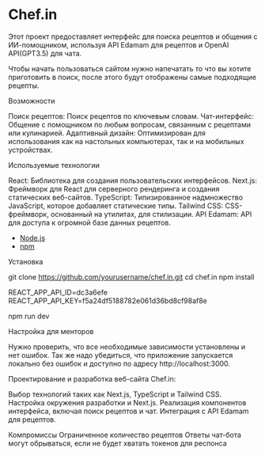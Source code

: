 # Chef.in

Этот проект предоставляет интерфейс для поиска рецептов и общения с ИИ-помощником, используя API Edamam для рецептов и OpenAI API(GPT3.5) для чата.

Чтобы начать пользоваться сайтом нужно напечатать то что вы хотите приготовить в поиск, после этого будут отображены самые подходящие рецепты. 

Возможности

Поиск рецептов: Поиск рецептов по ключевым словам.
Чат-интерфейс: Общение с помощником по любым вопросам, связанным с рецептами или кулинарией.
Адаптивный дизайн: Оптимизирован для использования как на настольных компьютерах, так и на мобильных устройствах.

Используемые технологии

React: Библиотека для создания пользовательских интерфейсов.
Next.js: Фреймворк для React для серверного рендеринга и создания статических веб-сайтов.
TypeScript: Типизированное надмножество JavaScript, которое добавляет статические типы.
Tailwind CSS: CSS-фреймворк, основанный на утилитах, для стилизации.
API Edamam: API для доступа к огромной базе данных рецептов.


- [Node.js](https://nodejs.org/en/) 
- [npm](https://www.npmjs.com/)

Установка

git clone https://github.com/yourusername/chef.in.git
cd chef.in
npm install

REACT_APP_API_ID=dc3a6efe
REACT_APP_API_KEY=f5a24df5188782e061d36bd8cf98af8e

npm run dev


Настройка для менторов

Нужно проверить, что все необходимые зависимости установлены и нет ошибок. Так же надо убедиться, что приложение запускается локально без ошибок и доступно по адресу http://localhost:3000.

Проектирование и разработка веб-сайта Chef.in:

Выбор технологий таких как Next.js, TypeScript и Tailwind CSS.
Настройка окружения разработки и Next.js.
Реализация компонентов интерфейса, включая поиск рецептов и чат.
Интеграция с API Edamam для рецептов.

Компромиссы
Ограниченное количество рецептов
Ответы чат-бота могут обрываться, если не будет хватать токенов для респонса